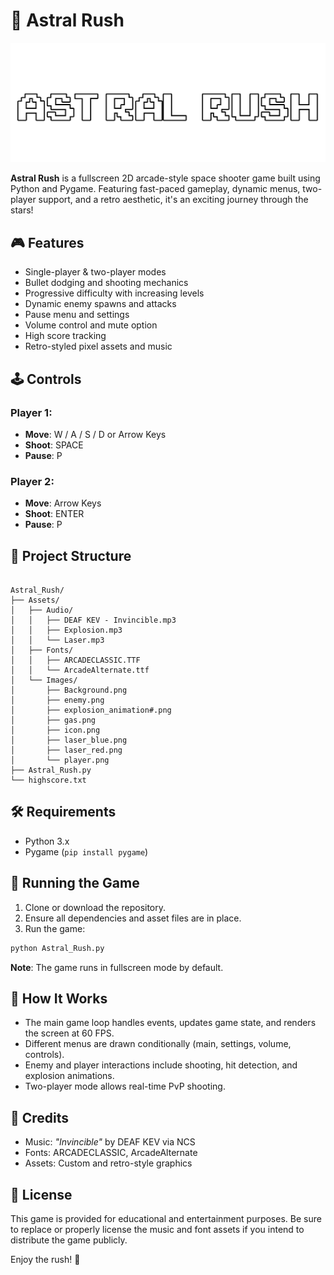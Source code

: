 # 🚀 Astral Rush

![logo](Assets/Images/logo_1.png)

**Astral Rush** is a fullscreen 2D arcade-style space shooter game built using Python and Pygame. Featuring fast-paced gameplay, dynamic menus, two-player support, and a retro aesthetic, it's an exciting journey through the stars!


## 🎮 Features

- Single-player & two-player modes
- Bullet dodging and shooting mechanics
- Progressive difficulty with increasing levels
- Dynamic enemy spawns and attacks
- Pause menu and settings
- Volume control and mute option
- High score tracking
- Retro-styled pixel assets and music


## 🕹 Controls

### Player 1:
- **Move**: W / A / S / D or Arrow Keys
- **Shoot**: SPACE
- **Pause**: P

### Player 2:
- **Move**: Arrow Keys
- **Shoot**: ENTER
- **Pause**: P


## 📁 Project Structure

```

Astral_Rush/
├── Assets/
│   ├── Audio/
│   │   ├── DEAF KEV - Invincible.mp3
│   │   ├── Explosion.mp3
│   │   └── Laser.mp3
│   ├── Fonts/
│   │   ├── ARCADECLASSIC.TTF
│   │   └── ArcadeAlternate.ttf
│   └── Images/
│       ├── Background.png
│       ├── enemy.png
│       ├── explosion_animation#.png
│       ├── gas.png
│       ├── icon.png
│       ├── laser_blue.png
│       ├── laser_red.png
│       └── player.png
├── Astral_Rush.py
└── highscore.txt

````


## 🛠 Requirements

- Python 3.x
- Pygame (`pip install pygame`)



## 🚀 Running the Game

1. Clone or download the repository.
2. Ensure all dependencies and asset files are in place.
3. Run the game:

```bash
python Astral_Rush.py
````

**Note**: The game runs in fullscreen mode by default.


## 🧠 How It Works

* The main game loop handles events, updates game state, and renders the screen at 60 FPS.
* Different menus are drawn conditionally (main, settings, volume, controls).
* Enemy and player interactions include shooting, hit detection, and explosion animations.
* Two-player mode allows real-time PvP shooting.


## 🎵 Credits

* Music: *"Invincible"* by DEAF KEV via NCS
* Fonts: ARCADECLASSIC, ArcadeAlternate
* Assets: Custom and retro-style graphics


## 📝 License

This game is provided for educational and entertainment purposes. Be sure to replace or properly license the music and font assets if you intend to distribute the game publicly.


Enjoy the rush! 🌌
